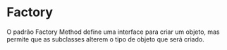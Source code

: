 # Factory

O padrão Factory Method define uma interface para criar um objeto, mas permite que as subclasses alterem o tipo de objeto que será criado.
